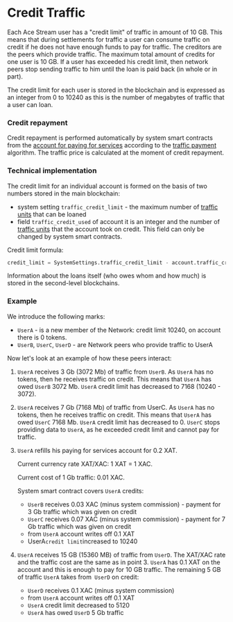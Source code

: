 # Credit Traffic

Each Ace Stream user has a "credit limit" of traffic in amount of 10 GB. This means that during settlements for traffic a user can consume traffic on credit if he does not have enough funds to pay for traffic. The creditors are the peers which provide traffic. The maximum total amount of credits for one user is 10 GB. If a user has exceeded his credit limit, then network peers stop sending traffic to him until the loan is paid back (in whole or in part).

The credit limit for each user is stored in the blockchain and is expressed as an integer from 0 to 10240 as this is the number of megabytes of traffic that a user can loan.

### Credit repayment 

Credit repayment is performed automatically by system smart contracts from the [account for paying for services][1] according to the [traffic payment][2] algorithm. The traffic price is calculated at the moment of  credit repayment.

### Technical implementation

The credit limit for an individual account is formed on the basis of two numbers stored in the main blockchain:

- system setting `traffic_credit_limit` - the maximum number of [traffic units][3] that can be loaned
- field `traffic_credit_used` of account it is an integer and the number of [traffic units][3] that the account took on credit. This field can only be changed by system smart contracts.

Credit limit formula:

```python
credit_limit = SystemSettings.traffic_credit_limit - account.traffic_credit_used
```

Information about the loans itself (who owes whom and how much) is stored in the second-level blockchains.

### Example

We introduce the following marks:

- `UserA` - is a new member of the Network: credit limit 10240, on account there is 0 tokens.
- `UserB`, `UserC`, `UserD` - are Network peers who provide traffic to UserA

Now let's look at an example of how these peers interact:

1. `UserA` receives 3 Gb (3072 Mb) of traffic from `UserB`. As `UserA` has no tokens, then he receives traffic on credit. This means that `UserA` has owed `UserB` 3072 Мb. `UserA` credit limit has decreased to  7168 (10240 - 3072).
2. `UserA` receives 7 Gb (7168 Мb) of traffic from UserС. As `UserA` has no tokens, then he receives traffic on credit. This means that `UserA` has owed `UserC` 7168 Мb. `UserA` credit limit has decreased to 0. `UserC` stops providing data to `UserA`, as he exceeded credit limit and cannot pay for traffic. 
3. `UserA` refills his paying for services account for 0.2 XAT.

    Current currency rate XAT/XAC: 1 XAT = 1 XAC.

    Current cost of 1 Gb traffic: 0.01 XAC.

    System smart contract covers `UserA` credits:

    - `UserB` receives 0.03 XAC (minus system commission) - payment for 3 Gb traffic which was given on credit
    - `UserC` receives 0.07 XAC (minus system commission) - payment for 7 Gb traffic which was given on credit
    - from `UserA` account writes off 0.1 XAT
    - UserA` credit limit `increased to 10240
4. `UserA` receives 15 GB (15360 MB) of traffic from `UserD`. The XAT/XAC rate and the traffic cost are the same as in point 3. `UserA` has 0.1 XAT on the account and this is enough to pay for 10 GB traffic. The remaining 5 GB of traffic `UserA` takes from` UserD` on credit:
    - `UserD` receives 0.1 XAC (minus system commission)
    - from `UserA` account writes off 0.1 XAT
    - `UserA` credit limit decreased to 5120
    - `UserA` has owed `UserD` 5 Gb traffic

[1]: ../glossary/special-accounts.md#_2
[2]: payments.md
[3]: ../glossary/traffic-unit.md
